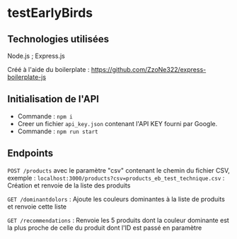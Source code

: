 # testEarlyBirds

## Technologies utilisées 
Node.js ; Express.js

Créé à l'aide du boilerplate : https://github.com/ZzoNe322/express-boilerplate-js

## Initialisation de l'API
- Commande : `npm i`
- Creer un fichier `api_key.json` contenant l'API KEY fourni par Google.
- Commande : `npm run start`

## Endpoints

`POST /products` avec le paramètre "csv" contenant le chemin du fichier CSV, exemple : `localhost:3000/products?csv=products_eb_test_technique.csv` : Création et renvoie de la liste des produits

`GET /dominantdolors` : Ajoute les couleurs dominantes à la liste de produits et renvoie cette liste

`GET /recommendations` : Renvoie les 5 produits dont la couleur dominante est la plus proche de celle du produit dont l'ID est passé en paramètre
